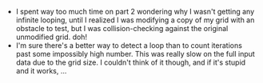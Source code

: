 - I spent way too much time on part 2 wondering why I wasn't getting any infinite looping, until I realized I was modifying a copy of my grid with an obstacle to test, but I was collision-checking against the original unmodified grid. doh!
- I'm sure there's a better way to detect a loop than to count iterations past some impossibly high number. This was really slow on the full input data due to the grid size. I couldn't think of it though, and if it's stupid and it works, ...